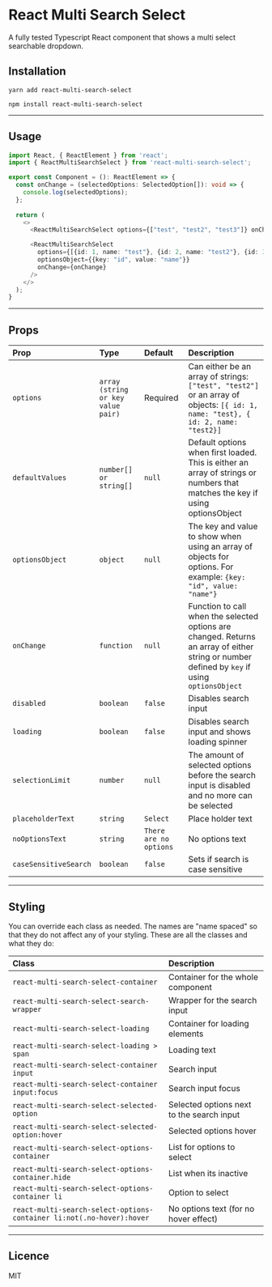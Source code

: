 # React Multi Search Select

A fully tested Typescript React component that shows a multi select searchable dropdown.

## Installation
```
yarn add react-multi-search-select
```
```
npm install react-multi-search-select
```
----

## Usage
```ts
import React, { ReactElement } from 'react';
import { ReactMultiSearchSelect } from 'react-multi-search-select';

export const Component = (): ReactElement => {
  const onChange = (selectedOptions: SelectedOption[]): void => {
    console.log(selectedOptions);
  };
  
  return (
    <>
      <ReactMultiSearchSelect options={["test", "test2", "test3"]} onChange={onChange} />

      <ReactMultiSearchSelect
        options={[{id: 1, name: "test"}, {id: 2, name: "test2"}, {id: 3, name: "test3"}]}
        optionsObject={{key: "id", value: "name"}}
        onChange={onChange}
      />
    </>
  );
}

```

----

## Props

| Prop  | Type  | Default | Description |
|:--------- | :---- | :----   |:----  |
| `options` | `array (string or key value pair)` | Required | Can either be an array of strings: `["test", "test2"]` or an array of objects: `[{ id: 1, name: "test}, { id: 2, name: "test2}]`
| `defaultValues` | `number[] or string[]` | `null` | Default options when first loaded. This is either an array of strings or numbers that matches the key if using optionsObject
| `optionsObject` | `object` | `null` | The key and value to show when using an array of objects for options. For example: `{key: "id", value: "name"}`
| `onChange` | `function` | `null` | Function to call when the selected options are changed. Returns an array of either string or number defined by `key` if using `optionsObject`
| `disabled` | `boolean` | `false` | Disables search input
| `loading` | `boolean` | `false` | Disables search input and shows loading spinner
| `selectionLimit` | `number` | `null` | The amount of selected options before the search input is disabled and no more can be selected
| `placeholderText` | `string` | `Select` | Place holder text
| `noOptionsText` | `string` | `There are no options` | No options text
| `caseSensitiveSearch` | `boolean` | `false` | Sets if search is case sensitive

----

## Styling 

You can override each class as needed. The names are "name spaced" so that they do not affect any of your styling. These are all the classes and what they do:

| Class | Description
|:--------- | :----
| `react-multi-search-select-container` | Container for the whole component
| `react-multi-search-select-search-wrapper` | Wrapper for the search input
| `react-multi-search-select-loading` | Container for loading elements
| `react-multi-search-select-loading > span` | Loading text
| `react-multi-search-select-container input` | Search input
| `react-multi-search-select-container input:focus` | Search input focus
| `react-multi-search-select-selected-option` | Selected options next to the search input
| `react-multi-search-select-selected-option:hover` | Selected options hover
| `react-multi-search-select-options-container` | List for options to select
| `react-multi-search-select-options-container.hide` | List when its inactive
| `react-multi-search-select-options-container li` | Option to select
| `react-multi-search-select-options-container li:not(.no-hover):hover` | No options text (for no hover effect)

----

## Licence
MIT
